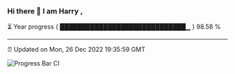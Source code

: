 ### Hi there 👋 I am Harry , 

⏳ Year progress { █████████████████████████████▁ } 98.58 %

---

⏰ Updated on Mon, 26 Dec 2022 19:35:59 GMT

![Progress Bar CI](https://github.com/duykhang68/duykhang68/workflows/Progress%20Bar%20CI/badge.svg)
